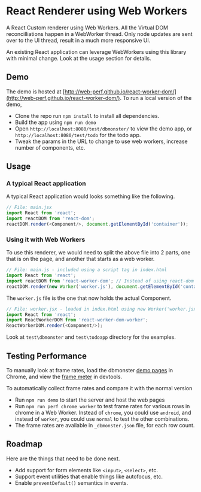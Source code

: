 # React Renderer using Web Workers

A React Custom renderer using Web Workers. All the Virtual DOM reconcilliations happen in a WebWorker thread. Only node updates are sent over to the UI thread, result in a much more responsive UI.  

An existing React application can leverage WebWorkers using this library with minimal change. Look at the usage section for details. 

## Demo

The demo is hosted at [http://web-perf.github.io/react-worker-dom/](http://web-perf.github.io/react-worker-dom/). To run a local version of the demo, 

- Clone the repo run `npm install` to install all dependencies.
- Build the app using `npm run demo`
- Open `http://localhost:8080/test/dbmonster/` to view the demo app, or `http://localhost:8080/test/todo` for the todo app.
- Tweak the params in the URL to change to use web workers, increase number of components, etc. 

## Usage

### A typical React application

A typical React application would looks something like the following.

```js
// File: main.jsx
import React from 'react';
import reactDOM from 'react-dom';
reactDOM.render(<Component/>, document.getElementById('container'));
```

### Using it with Web Workers

To use this renderer, we would need to split the above file into 2 parts, one that is on the page, and another that starts as a web worker. 


```js
// File: main.js - included using a script tag in index.html
import React from 'react';
import reactDOM from 'react-worker-dom'; // Instead of using react-dom
reactDOM.render(new Worker('worker.js'), document.getElementById('container'));
```

The `worker.js` file is the one that now holds the actual Component. 

```js
// File: worker.jsx - loaded in index.html using new Worker('worker.jsx') in the file script above; 
import React from 'react';
import ReactWorkerDOM from 'react-worker-dom-worker';
ReactWorkerDOM.render(<Component/>);
```

Look at `test\dbmonster` and `test\todoapp` directory for the examples. 

## Testing Performance

To manually look at frame rates, load the dbmonster [demo pages](http://web-perf.github.io/react-worker-dom/) in Chrome, and view the [frame meter](https://developer.chrome.com/devtools/docs/rendering-settings#show-fps%20meter) in devtools.

To automatically collect frame rates and compare it with the normal version
- Run `npm run demo` to start the server and host the web pages
- Run `npm run perf chrome worker` to test frame rates for various rows in chrome in a Web Worker. Instead of `chrome`, you could use `android`, and instead of `worker`, you could use `normal` to test the other combinations.
- The frame rates are available in `_dbmonster.json` file, for each row count. 

## Roadmap
Here are the things that need to be done next. 

- Add support for form elements like `<input>`, `<select>`, etc.
- Support event utilities that enable things like autofocus, etc. 
- Enable `preventDefault()` semantics in events.
